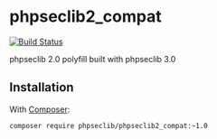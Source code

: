 # phpseclib2_compat

[![Build Status](https://travis-ci.com/phpseclib/phpseclib2_compat.svg?branch=master)](https://travis-ci.org/phpseclib/phpseclib2_compat)

phpseclib 2.0 polyfill built with phpseclib 3.0

## Installation

With [Composer](https://getcomposer.org/):

```
composer require phpseclib/phpseclib2_compat:~1.0
```